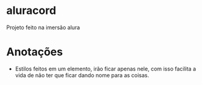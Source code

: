 # aluracord
Projeto feito na imersão alura

# Anotações

* Estilos feitos em um elemento, irão ficar apenas nele, com isso facilita a vida de não ter que ficar dando nome para as coisas.